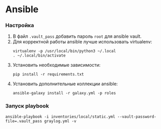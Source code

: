 # Ansible

### Настройка
1. В файл `.vault_pass` добавить пароль `root` для ansible vault.
1. Для корректной работы ansible лучше использовать virtualenv:
    ```shell script
    virtualenv -p /usr/local/bin/python3 ~/.local
    . ~/.local/bin/activate
    ```
1. Установить необходимые зависимости:
    ```shell script
    pip install -r requirements.txt
    ```
1. Установить дополнительные коллекции ansible:
    ```shell script
    ansible-galaxy install -r galaxy.yml -p roles
    ```

### Запуск playbook
```shell script
ansible-playbook -i inventories/local/static.yml --vault-password-file=.vault_pass graylog.yml -v
```